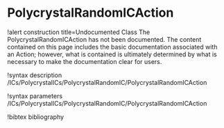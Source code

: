<!-- MOOSE Documentation Stub: Remove this when content is added. -->

# PolycrystalRandomICAction

!alert construction title=Undocumented Class
The PolycrystalRandomICAction has not been documented. The content contained on this page
includes the basic documentation associated with an Action; however, what is contained is
ultimately determined by what is necessary to make the documentation clear for users.

!syntax description /ICs/PolycrystalICs/PolycrystalRandomIC/PolycrystalRandomICAction

!syntax parameters /ICs/PolycrystalICs/PolycrystalRandomIC/PolycrystalRandomICAction

!bibtex bibliography

